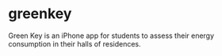 greenkey
========

Green Key is an iPhone app for students to assess their energy consumption in their halls of residences.
